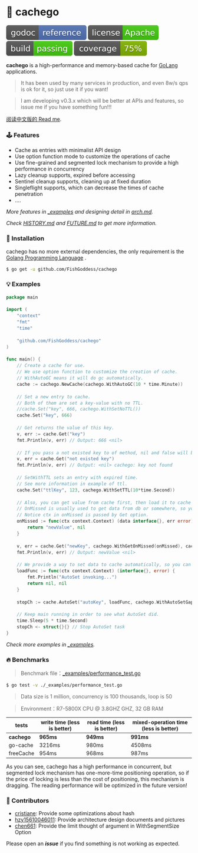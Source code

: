 # 📝 cachego

[![Go Doc](_icons/godoc.svg)](https://pkg.go.dev/github.com/FishGoddess/cachego)
[![License](_icons/license.svg)](https://www.apache.org/licenses/LICENSE-2.0.html)
[![License](_icons/build.svg)](_icons/build.svg)
[![License](_icons/coverage.svg)](_icons/coverage.svg)

**cachego** is a high-performance and memory-based cache for [GoLang](https://golang.org) applications.

> It has been used by many services in production, and even 8w/s qps is ok for it, so just use it if you want!

> I am developing v0.3.x which will be better at APIs and features, so issue me if you have something fun!!!

[阅读中文版的 Read me](./README.md).

### 🕹 Features

* Cache as entries with minimalist API design
* Use option function mode to customize the operations of cache
* Use fine-grained and segmented lock mechanism to provide a high performance in concurrency
* Lazy cleanup supports, expired before accessing
* Sentinel cleanup supports, cleaning up at fixed duration
* Singleflight supports, which can decrease the times of cache penetration
* ....

_More features in [_examples](_examples) and designing detail in [arch.md](_examples/docs/arch.md)._

_Check [HISTORY.md](./HISTORY.md) and [FUTURE.md](./FUTURE.md) to get more information._

### 🚀 Installation

cachego has no more external dependencies, the only requirement is the [Golang Programming Language](https://golang.org)
.

```bash
$ go get -u github.com/FishGoddess/cachego
```

### 💡 Examples

```go
package main

import (
	"context"
	"fmt"
	"time"

	"github.com/FishGoddess/cachego"
)

func main() {
	// Create a cache for use.
	// We use option function to customize the creation of cache.
	// WithAutoGC means it will do gc automatically.
	cache := cachego.NewCache(cachego.WithAutoGC(10 * time.Minute))

	// Set a new entry to cache.
	// Both of them are set a key-value with no TTL.
	//cache.Set("key", 666, cachego.WithSetNoTTL())
	cache.Set("key", 666)

	// Get returns the value of this key.
	v, err := cache.Get("key")
	fmt.Println(v, err) // Output: 666 <nil>

	// If you pass a not existed key to of method, nil and false will be returned.
	v, err = cache.Get("not existed key")
	fmt.Println(v, err) // Output: <nil> cachego: key not found

	// SetWithTTL sets an entry with expired time.
	// See more information in example of ttl.
	cache.Set("ttlKey", 123, cachego.WithSetTTL(10*time.Second))

	// Also, you can get value from cache first, then load it to cache if missed.
	// OnMissed is usually used to get data from db or somewhere, so you can refresh the value in cache.
	// Notice ctx in onMissed is passed by Get option.
	onMissed := func(ctx context.Context) (data interface{}, err error) {
		return "newValue", nil
	}

	v, err = cache.Get("newKey", cachego.WithGetOnMissed(onMissed), cachego.WithGetTTL(3*time.Second))
	fmt.Println(v, err) // Output: newValue <nil>

	// We provide a way to set data to cache automatically, so you can access some hottest data extremely fast.
	loadFunc := func(ctx context.Context) (interface{}, error) {
		fmt.Println("AutoSet invoking...")
		return nil, nil
	}

	stopCh := cache.AutoSet("autoKey", loadFunc, cachego.WithAutoSetGap(1*time.Second))

	// Keep main running in order to see what AutoSet did.
	time.Sleep(5 * time.Second)
	stopCh <- struct{}{} // Stop AutoSet task
}
```

_Check more examples in [_examples](./_examples)._

### 🔥 Benchmarks

> Benchmark file：[_examples/performance_test.go](./_examples/performance_test.go)

```bash
$ go test -v ./_examples/performance_test.go
```

> Data size is 1 million, concurrency is 100 thousands, loop is 50

> Environment：R7-5800X CPU @ 3.8GHZ GHZ, 32 GB RAM

| tests       | write time (less is better) | read time (less is better) | mixed-operation time (less is better) |
|-------------|-----------------------------|----------------------------|---------------------------------------|
| **cachego** | **965ms**                   | **949ms**                  | **991ms**                             |
| go-cache    | 3216ms                      | 980ms                      | 4508ms                                |
| freeCache   | 954ms                       | 968ms                      | 987ms                                 |

As you can see, cachego has a high performance in concurrent, but segmented lock mechanism has one-more-time positioning
operation, so if the price of locking is less than the cost of positioning, this mechanism is dragging. The reading
performance will be optimized in the future version!

### 👥 Contributors

* [cristiane](https://gitee.com/cristiane): Provide some optimizations about hash
* [hzy15610046011](https://gitee.com/hzy15610046011): Provide architecture design documents and pictures
* [chen661](https://gitee.com/chen661): Provide the limit thought of argument in WithSegmentSize Option

Please open an _**issue**_ if you find something is not working as expected.
